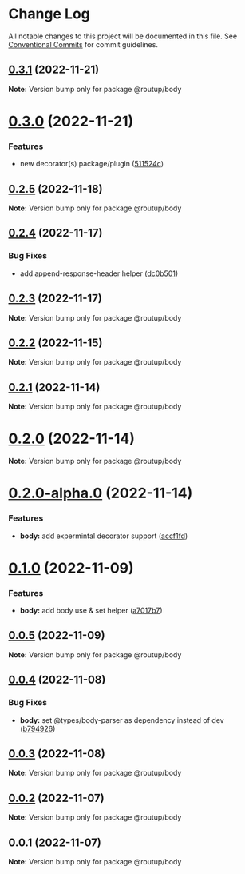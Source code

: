 # Change Log

All notable changes to this project will be documented in this file.
See [Conventional Commits](https://conventionalcommits.org) for commit guidelines.

## [0.3.1](https://github.com/Tada5hi/routup/compare/@routup/body@0.3.0...@routup/body@0.3.1) (2022-11-21)

**Note:** Version bump only for package @routup/body





# [0.3.0](https://github.com/Tada5hi/routup/compare/@routup/body@0.2.5...@routup/body@0.3.0) (2022-11-21)


### Features

* new decorator(s) package/plugin ([511524c](https://github.com/Tada5hi/routup/commit/511524c854f5cdb7222b4cdea2a252a57c2007d1))





## [0.2.5](https://github.com/Tada5hi/routup/compare/@routup/body@0.2.4...@routup/body@0.2.5) (2022-11-18)

**Note:** Version bump only for package @routup/body





## [0.2.4](https://github.com/Tada5hi/routup/compare/@routup/body@0.2.3...@routup/body@0.2.4) (2022-11-17)


### Bug Fixes

* add append-response-header helper ([dc0b501](https://github.com/Tada5hi/routup/commit/dc0b5016271d2e93f26ae644847b15795bc2cd00))





## [0.2.3](https://github.com/Tada5hi/routup/compare/@routup/body@0.2.2...@routup/body@0.2.3) (2022-11-17)

**Note:** Version bump only for package @routup/body





## [0.2.2](https://github.com/Tada5hi/routup/compare/@routup/body@0.2.1...@routup/body@0.2.2) (2022-11-15)

**Note:** Version bump only for package @routup/body





## [0.2.1](https://github.com/Tada5hi/routup/compare/@routup/body@0.2.0...@routup/body@0.2.1) (2022-11-14)

**Note:** Version bump only for package @routup/body





# [0.2.0](https://github.com/Tada5hi/routup/compare/@routup/body@0.2.0-alpha.0...@routup/body@0.2.0) (2022-11-14)

**Note:** Version bump only for package @routup/body





# [0.2.0-alpha.0](https://github.com/Tada5hi/routup/compare/@routup/body@0.1.0...@routup/body@0.2.0-alpha.0) (2022-11-14)


### Features

* **body:** add expermintal decorator support ([accf1fd](https://github.com/Tada5hi/routup/commit/accf1fd518fd301705175545070c7a2a185b2b99))





# [0.1.0](https://github.com/Tada5hi/routup/compare/@routup/body@0.0.5...@routup/body@0.1.0) (2022-11-09)


### Features

* **body:** add body use & set helper ([a7017b7](https://github.com/Tada5hi/routup/commit/a7017b7118f5fe215641b0e7d6c841b5fa2b7b4f))





## [0.0.5](https://github.com/Tada5hi/routup/compare/@routup/body@0.0.4...@routup/body@0.0.5) (2022-11-09)

**Note:** Version bump only for package @routup/body





## [0.0.4](https://github.com/Tada5hi/routup/compare/@routup/body@0.0.3...@routup/body@0.0.4) (2022-11-08)


### Bug Fixes

* **body:** set @types/body-parser as dependency instead of dev ([b794926](https://github.com/Tada5hi/routup/commit/b7949263ff5cc8e613917e49592436b05e49802e))





## [0.0.3](https://github.com/Tada5hi/routup/compare/@routup/body@0.0.2...@routup/body@0.0.3) (2022-11-08)

**Note:** Version bump only for package @routup/body





## [0.0.2](https://github.com/Tada5hi/routup/compare/@routup/body@0.0.1...@routup/body@0.0.2) (2022-11-07)

**Note:** Version bump only for package @routup/body





## 0.0.1 (2022-11-07)

**Note:** Version bump only for package @routup/body
